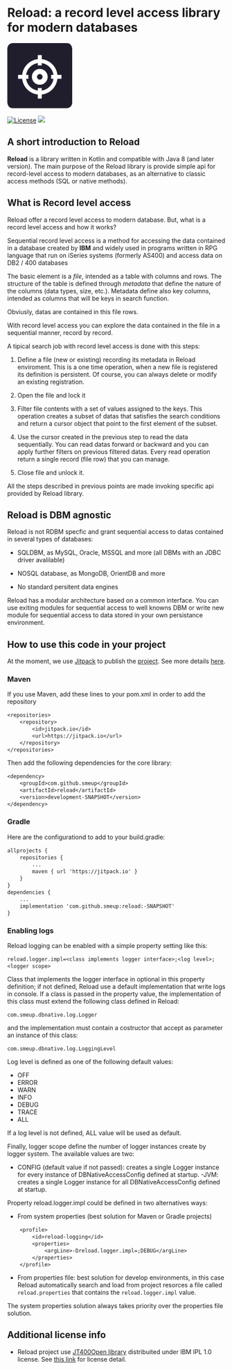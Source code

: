 # Reload: a record level access library for modern databases 
![reload Logo](/images/logo-reload-small.png)  

[![License](https://img.shields.io/badge/License-Apache%202.0-blue.svg)](https://opensource.org/licenses/Apache-2.0) [![](https://jitpack.io/v/smeup/reload.svg)](https://jitpack.io/#smeup/reload)



## A short introduction to Reload

**Reload** is a library written in Kotlin and compatible with Java 8 (and later version). The main purpose of the Reload library is provide simple api for record-level access to modern databases, as an alternative to classic access methods (SQL or native methods).

## What is Record level access

Reload offer a record level access to modern database. But, what is a record level access and how it works?

Sequential record level access is a method for accessing the data contained in a database created by **IBM** and widely used in programs written in RPG language that run on iSeries systems (formerly AS400) and access data on DB2 / 400 databases

The basic element is a *file*, intended as a table with columns and rows. The structure of the table is defined through *metadata* that define the nature of the columns (data types, size, etc.). Metadata define also key columns, intended as columns that will be keys in search function. 

Obviusly, datas are contained in this file rows.

With record level access you can explore the data contained in the file in a sequential manner, record by record.

A tipical search job with record level access is done with this steps:

1. Define a file (new or existing) recording its metadata in Reload enviroment. This is a one time operation, when a new file is registered its definition is persistent. Of course, you can always delete or modify an existing registration.

2. Open the file and lock it

3. Filter file contents with a set of values assigned to the keys. This operation creates a subset of datas that satisfies the search conditions and return a cursor object that point to the first element of the subset.

4. Use the cursor created in the previous step to read the data sequentially. You can read datas forward or backward and you can apply further  filters on previous filtered datas. Every read operation return a single record (file row) that you can manage.

5. Close file and unlock it.

All the steps described in previous points are made invoking specific api provided by Reload library.
  

## Reload is DBM agnostic

Reload is not RDBM specfic and grant sequential access to datas contained in several types of databases:

- SQLDBM, as MySQL, Oracle, MSSQL and more (all DBMs with an JDBC driver avalilable)

- NOSQL database, as MongoDB, OrientDB and more

- No standard persitent data engines

Reload has a modular architecture based on a common interface. You can use exiting modules for sequential access to well knowns DBM or write new module for sequential access to data stored in your own  persistance environment. 
 
## How to use this code in your project

At the moment, we use [Jitpack](https://jitpack.io/) to publish the [project](https://jitpack.io/#smeup/reload).
See more details [here](docs/jitpack.md).

### Maven
If you use Maven, add these lines to your pom.xml in order to add the repository

    <repositories>
        <repository>
            <id>jitpack.io</id>
            <url>https://jitpack.io</url>
        </repository>
    </repositories>
	
Then add the following dependencies for the core library:
	
    <dependency>
        <groupId>com.github.smeup</groupId>
        <artifactId>reload</artifactId>
        <version>development-SNAPSHOT</version>
    </dependency>

### Gradle
Here are the configurationd to add to your build.gradle:
```
allprojects {
    repositories {
        ...
        maven { url 'https://jitpack.io' }
    }
}
dependencies {
    ...
    implementation 'com.github.smeup:reload:-SNAPSHOT'
}
```

### Enabling logs

Reload logging can be enabled  with a simple property setting like this:

```
reload.logger.impl=<class implements logger interface>;<log level>;<logger scope>
```

Class that implements the logger interface in optional in this property definition; if not defined, Reload use a 
default implementation that write logs in console. If a class is passed in the property value, the implementation 
of this class must extend the following class defined in Reload:

```
com.smeup.dbnative.log.Logger
```
and the implementation must contain a costructor that accept as parameter an instance of this class:

```
com.smeup.dbnative.log.LoggingLevel
```

Log level is defined as one of the following default values:

- OFF 
- ERROR 
- WARN 
- INFO 
- DEBUG 
- TRACE 
- ALL


If a log level is not defined, ALL value will be used as default.

Finally, logger scope define the number of logger instances create by logger system. The available values
are two:

- CONFIG (default value if not passed): creates a single Logger instance for every instance of 
  DBNativeAccessConfig defined at startup.
-JVM: creates a single Logger instance for all DBNativeAccessConfig defined at startup.

Property reload.logger.impl could be defined in two alternatives ways:

* From system properties (best solution for Maven or Gradle projects)

```
    <profile>
        <id>reload-logging</id>
        <properties>
            <argLine>-Dreload.logger.impl=;DEBUG</argLine>
        </properties>
    </profile> 
```

* From properties file: best solution for develop environments, in this case Reload automatically search 
  and load from project resorces a file called `reload.properties` that contains the `reload.logger.impl` 
  value.

The system properties solution always takes priority over the properties file solution.

## Additional license info

- Reload project use [JT400Open library](https://sourceforge.net/projects/jt400/) distribuited under IBM IPL 1.0 license. See [this link](https://opensource.org/licenses/ibmpl.php) for license detail.


